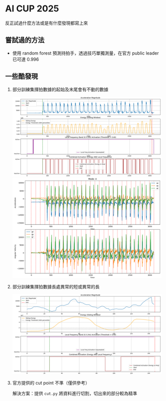 # AI CUP 2025

反正試過什麼方法或是有什麼發現都寫上來

## 嘗試過的方法

- 使用 random forest 預測持拍手，透過技巧單獨測量，在官方 public leader 已可達 0.996

## 一些酷發現

1. 部分訓練集揮拍數據的起始及末尾會有不動的數據

   ![Figure_1](assets/Figure_1.png)
   ![Figure_2](assets/Figure_2.png)

2. 部分訓練集揮拍數據長處異常的短或異常的長

   ![Figure_3](assets/Figure_3.png)

3. 官方提供的 cut point 不準（僅供參考）

   解決方案：提供 `cut.py` 將資料進行切割，切出來的部分較為精準
